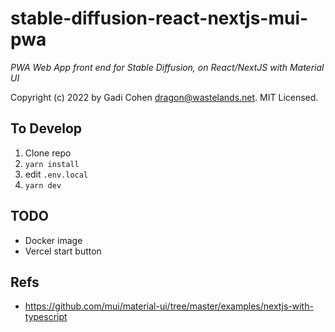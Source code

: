# stable-diffusion-react-nextjs-mui-pwa

_PWA Web App front end for Stable Diffusion, on React/NextJS with Material UI_

Copyright (c) 2022 by Gadi Cohen <dragon@wastelands.net>. MIT Licensed.

## To Develop

1. Clone repo
1. `yarn install`
1. edit `.env.local`
1. `yarn dev`

## TODO

- Docker image
- Vercel start button

## Refs

- https://github.com/mui/material-ui/tree/master/examples/nextjs-with-typescript
